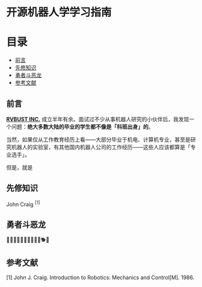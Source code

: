 # 开源机器人学学习指南 <!-- omit in toc -->

# 目录 <!-- omit in toc -->
- [前言](#前言)
- [先修知识](#先修知识)
- [勇者斗恶龙](#勇者斗恶龙)
- [参考文献](#参考文献)


## 前言

**[RVBUST INC.](http://www.rvbust.com)** 成立半年有余。面试过不少从事机器人研究的小伙伴后，我发现一个问题：**绝大多数大陆的毕业的学生都不像是「科班出身」的**。

当然，如果仅从工作教育经历上看——大部分毕业于机电、计算机专业，甚至是研究机器人的实验室，有其他国内机器人公司的工作经历——这些人应该都算是「专业选手」。

但是，就是

## 先修知识 


John Craig <sup>[1]</sup>

## 勇者斗恶龙

🐀🐂🐅🐇🐉🐍🐎🐏🐒🐓🐕🐖


## 参考文献
[1] John J. Craig. Introduction to Robotics: Mechanics and Control[M]. 1986.